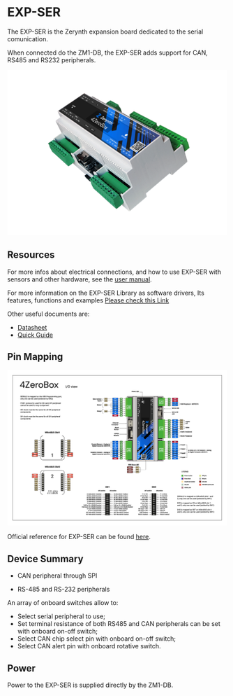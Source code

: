 # EXP-SER

The EXP-SER is the Zerynth expansion board dedicated to the serial comunication.

When connected do the ZM1-DB, the EXP-SER adds support for CAN, RS485 and RS232 peripherals.

![](img/4zerobox_v1.png)

## Resources

For more infos about electrical connections, and how to use EXP-SER with sensors and other hardware, see the  [user manual](https://www.zerynth.com/download/13894/).

For more information on the EXP-SER Library as software drivers, Its features, functions and examples
[Please check this Link](/latest/reference/libs/zerynth/4zerobox/docs/)

Other useful documents are:

-   [Datasheet](https://www.zerynth.com/download/13895/)
-   [Quick Guide](https://www.zerynth.com/download/15283/)

	


## Pin Mapping

![](img/4zeroboxpin.png)

Official reference for EXP-SER can be found  [here](https://www.zerynth.com/4zeroplatform/).

## Device Summary
    
-   CAN peripheral through SPI
    
-   RS-485 and RS-232 peripherals

An array of onboard switches allow to:
* Select serial peripheral to use;
* Set terminal resistance of both RS485 and CAN peripherals can be set with onboard on-off switch;
* Select CAN chip select pin with onboard on-off switch;
* Select CAN alert pin with onboard rotative switch.


## Power

Power to the EXP-SER is supplied directly by the ZM1-DB.
